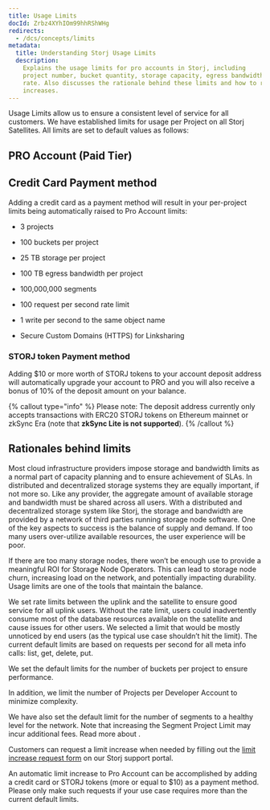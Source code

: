 ```yaml
---
title: Usage Limits
docId: Zrbz4XYhIOm99hhRShWHg
redirects:
  - /dcs/concepts/limits
metadata:
  title: Understanding Storj Usage Limits
  description:
    Explains the usage limits for pro accounts in Storj, including
    project number, bucket quantity, storage capacity, egress bandwidth, and request
    rate. Also discusses the rationale behind these limits and how to request limit
    increases.
---
```


Usage Limits allow us to ensure a consistent level of service for all customers. We have established limits for usage per Project on all Storj Satellites. All limits are set to default values as follows:

## PRO Account (Paid Tier)

## Credit Card Payment method

Adding a credit card as a payment method will result in your per-project limits being automatically raised to Pro Account limits:

- 3 projects

- 100 buckets per project

- 25 TB storage per project

- 100 TB egress bandwidth per project

- 100,000,000 segments

- 100 request per second rate limit

- 1 write per second to the same object name

- Secure Custom Domains (HTTPS) for Linksharing

### STORJ token Payment method

Adding $10 or more worth of STORJ tokens to your account deposit address will automatically upgrade your account to PRO and you will also receive a bonus of 10% of the deposit amount on your balance.

{% callout type="info"  %}
Please note: The deposit address currently only accepts transactions with ERC20 STORJ tokens on Ethereum mainnet or zkSync Era (note that **zkSync Lite is not supported**).
{% /callout %}

## Rationales behind limits

Most cloud infrastructure providers impose storage and bandwidth limits as a normal part of capacity planning and to ensure achievement of SLAs. In distributed and decentralized storage systems they are equally important, if not more so. Like any provider, the aggregate amount of available storage and bandwidth must be shared across all users. With a distributed and decentralized storage system like Storj, the storage and bandwidth are provided by a network of third parties running storage node software. One of the key aspects to success is the balance of supply and demand. If too many users over-utilize available resources, the user experience will be poor.

If there are too many storage nodes, there won’t be enough use to provide a meaningful ROI for Storage Node Operators. This can lead to storage node churn, increasing load on the network, and potentially impacting durability. Usage limits are one of the tools that maintain the balance.

We set rate limits between the uplink and the satellite to ensure good service for all uplink users. Without the rate limit, users could inadvertently consume most of the database resources available on the satellite and cause issues for other users. We selected a limit that would be mostly unnoticed by end users (as the typical use case shouldn’t hit the limit). The current default limits are based on requests per second for all meta info calls: list, get, delete, put.

We set the default limits for the number of buckets per project to ensure performance.

In addition, we limit the number of Projects per Developer Account to minimize complexity.

We have also set the default limit for the number of segments to a healthy level for the network. Note that increasing the Segment Project Limit may incur additional fees. Read more about [](docId:A4kUGYhfgGbVhlQ2ZHXVS).

Customers can request a limit increase when needed by filling out the [limit increase request form](https://supportdcs.storj.io/hc/en-us/requests/new?ticket_form_id=360000683212) on our Storj support portal.

An automatic limit increase to Pro Account can be accomplished by adding a credit card or STORJ tokens (more or equal to $10) as a payment method. Please only make such requests if your use case requires more than the current default limits.
